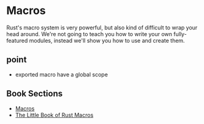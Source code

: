 # Macros

Rust's macro system is very powerful, but also kind of difficult to wrap your
head around. We're not going to teach you how to write your own fully-featured
modules, instead we'll show you how to use and create them.

## point

+ exported macro have a global scope

## Book Sections

- [Macros](https://doc.rust-lang.org/book/ch19-06-macros.html)
- [The Little Book of Rust Macros](https://danielkeep.github.io/tlborm/book/index.html)
